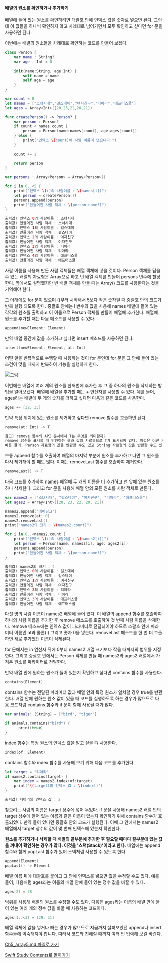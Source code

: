 #### 배열의 원소를 확인하거나 추가하기

배열에 들어 있는 원소를 확인하려면 대괄호 안에 인덱스 값을 숫자로 넣으면 된다. 그런데 이 값들을 하나씩 확인하지 않고 차례대로 넘어가면서 모두 확인하고 싶다면 for 문을 사용하면 된다.

이번에는 배열의 원소들을 차례대로 확인하는 코드를 만들어 보겠다.
```swift
class Person {
    var name : String?
    var age : Int = 0
    
    init(name:String, age:Int) {
        self.name = name
        self.age = age
    }
}

var count = 0
let names = ["소녀시대","걸스데이","여자친구","티아라","애프터스쿨"]
let ages = Array<Int>([20,23,22,20,21])

func createPerson() -> Person? {
    var person : Person?
    if count < names.count {
        person = Person(name:names[count], age:ages[count])
    } else {
        print("인덱스 \(count)에 사람 이름이 없습니다.")
    }
    
    count += 1
    
    return person
}

var persons : Array<Person> = Array<Person>()

for i in 0..<5 {
    print("인덱스 \(i)의 사람이름 : \(names[i])")
    let person = createPerson()!
    persons.append(person)
    print("만들어진 사람 객체 : \(person.name!)")
}

출력값) 인덱스 0의 사람이름 : 소녀시대
출력값) 만들어진 사람 객체 : 소녀시대
출력값) 인덱스 1의 사람이름 : 걸스데이
출력값) 만들어진 사람 객체 : 걸스데이
출력값) 인덱스 2의 사람이름 : 여자친구
출력값) 만들어진 사람 객체 : 여자친구
출력값) 인덱스 3의 사람이름 : 티아라
출력값) 만들어진 사람 객체 : 티아라
출력값) 인덱스 4의 사람이름 : 애프터스쿨
출력값) 만들어진 사람 객체 : 애프터스쿨
```
사람 이름을 사용해 만든 사람 객체들은 배열 객체에 넣을 것이다. Person 객체를 담을 수 있는 배열의 자료형은 Array<Person>으로 하고 빈 배열 객체를 만들어 persons 변수에 할당한다.
앞에서도 설명했지만 빈 배열 객체를 만들 때는 Array<Person>() 코드를 사용한다는 것을 기억해야 한다.

그 아래에도 for 문이 있으며 ()부터 시작해서 5보다 작은 숫자일 때 중괄호 안의 코드가 반복 실행 되도록 한다.
중괄호 안에는 i 변수의 값을 사용해 names 배열에 들어 있는 각각의 원소를 출력하고 이 이름으로 Person 객체를 만들어 배열에 추가한다. 배열에 원소를 추가할 때는 다음 메소드를 사용할 수 있다.
```swift
append(newElement: Element)
```
만약 배열 중간에 값을 추가하고 싶다면 insert 메소드를 사용하면 된다.
```swift
insert(newElement: Element, at: Int)
```
어떤 일을 반복적으로 수행할 때 사용하는 것이 for 문인데 for 문은 그 안에 들어 있는 조건이 맞을 때까지 반복하여 기능을 실행하게 한다.

![그림](https://user-images.githubusercontent.com/47494240/54599537-2d6d8e00-4a7e-11e9-86da-2a43eef3ddf6.png)

이번에는 배열에 여러 개의 원소를 한꺼번에 추가한 후 그 중 하나의 원소를 삭제하는 방법을 알아보겠다. 배열에 배열을 추가할 때는 + 연산자를 사용할 수 있다.
예를 들어, ages라는 배열에 두 개의 숫자를 더하고 싶다면 다음과 같은 코드를 사용한다.
```swift
ages += [32, 33]
```
만약 특정 위치에 있는 원소를 제거하고 싶다면 remove 함수를 호출하면 된다.
```swift
remove(at: Int) -> T
```
```swift
참고) remove 함수의 API 문서에서 T는 무엇을 의미할까?
remove 함수를 표시할 때 반환하는 결과 값의 자료형으로 T가 표시되어 있다. 이것은 어떤 자료형도 될 수 있다는 표시이다.
예를 들어, Person 자료형의 값을 반환할 수도 있고 String 자료형의 값을 반환할 수도 있다는 의미이다.
```
보통 append 함수를 호출하여 배열의 마지막 부분에 원소를 추가하고 나면 그 원소를 다시 제거해야 할 때도 많다. 이때는 removeLast 함수를 호출하여 제거한다.
```swift
removeLast() -> T
```
다음 코드를 추가하여 names 배열에 두 개의 이름을 더 추가하고 맨 앞에 있는 원소를 하나 삭제한다. 그리고 for 문을 사용해 배열 안의 모든 원소를 사람 객체로 만든다.
```swift
var names2 = ["소녀시대", "걸스데이", "여자친구", "티아라", "애프터스쿨"]
let ages2 = Array<Int>([20, 23, 22, 20, 21])

names2.append("에어핑크")
names2.remove(at: 0)
names2.removeLast()
print("names2의 크기 : \(names2.count)")

for i in 0..<names2.count {
    print("인덱스 \(i)의 사람이름 : \(names2[i])")
    let person = Person(name: names2[i], age: ages2[i])
    persons.append(person)
    print("만들어진 사람 객체 : \(person.name!)")
}

출력값) names2의 크기 : 4
출력값) 인덱스 0의 사람이름 : 걸스데이
출력값) 만들어진 사람 객체 : 걸스데이
출력값) 인덱스 1의 사람이름 : 여자친구
출력값) 만들어진 사람 객체 : 여자친구
출력값) 인덱스 2의 사람이름 : 티아라
출력값) 만들어진 사람 객체 : 티아라
출력값) 인덱스 3의 사람이름 : 애프터스쿨
출력값) 만들어진 사람 객체 : 애프터스쿨
```
다섯 명의 사람 이름이 names2 배열에 들어 있다. 이 배열의 append 함수를 호출하여 하나의 사람 이름을 추가한 후 remove 메소드를 호출하여 첫 번째 사람 이름을 삭제한다.
remove 메소드에는 인덱스 값이 파라미터로 전달되어야 하므로 소괄호 안에 파라미터 이름인 at과 콜론(:) 그리고 숫자 0을 넣는다. removeLast 메소드를 한 번 더 호출하면 새로 추가했던 이름이 삭제된다.

for 문에서는 in 연산자 뒤에 0부터 names2 배열 크기보다 작을 때까지의 범위를 지정한다. 그리고 중괄호 안에서는 Person 객체를 만들 때 names2와 ages2 배열에서 가져온 원소를 파라미터로 전달한다.

만약 배열 안에 원하는 원소가 들어 있는지 확인하고 싶다면 contains 함수를 사용한다.
```swift
contains(Element)
```
contains 함수는 전달된 파라미터 값과 배열 안의 특정 원소가 일치할 경우 true를 반환한다.
배열 안에 원하는 원소 값이 있을 때 코드를 실행하도록 하는 경우가 많으므로 다음 코드처럼 contains 함수와 if 문이 함께 사용될 때가 많다.
```swift
var animals: [String] = ["bird", "tiger"]

if animals.contains("bird") {
      print(true)
}
```
index 함수는 특정 원소의 인덱스 값을 알고 싶을 떄 사용한다.
```swift
index(of: Element)
```
contains 함수와 index 함수를 사용해 보기 위해 다음 코드를 추가한다.
```swift
let target = "티아라"
if names2.contains(target) {
    var index = names2.index(of:target)
    print("\(target)의 인덱스 값 : \(index!)")
}

출력값) 티아라의 인덱스 값 : 2
```
찾으려는 사람의 이름은 target 상수에 넣어 두었다. if 문을 사용해 names2 배열 안의 target 상수에 들어 있는 이름과 같은 이름이 있는지 확인하기 위해 contains 함수가 호출되었다.
만약 들어 있다면 중괄호 안의 코드가 실행된다. 이때 그 안에서는 names2 배열에서 target 상수의 값이 몇 번째 인덱스에 있는지 확인한다.

**원소를 추가하거나 삭제할 때 배열의 끝부분에 추가한 후 필요할 때마다 끝부분에 있는 값을 꺼내어 확인하는 경우가 많다. 이것을 '스택(Stack)'이라고 한다.**
배열에는 append 함수와 함께 popLast 함수가 있어 스택처럼 사용할 수 있도록 한다.
```swift
append(Element)
popLast() -> Element
```
배열 이름 뒤에 대괄호를 붙이고 그 안에 인덱스를 넣으면 값을 수정할 수도 있다. 예를 들어, 다음처럼 ages라는 이름의 배열 안에 들어 있는 정수 값을 바꿀 수 있다.
```swift
ages[2] = 28
```
범위를 사용해 배열의 원소를 수정할 수도 있다. 다음은 ages라는 이름의 배열 안에 들어 있는 여러 개의 정수 값을 바꿀 때 사용하는 코드이다.
```swift
ages[1..<3] = [29, 31]
```
배열 객체에 값을 넣거나 빼는 경우가 많으므로 지금까지 살펴보았던 append나 insert 함수들에 익숙해져야 합니다. 따라서 코드와 친해질 때까지 여러 번 입력해 보길 바란다.


[Ch5_array5.md 파일로 가기](https://github.com/ChunsuKim/SwiftStudy/blob/master/Ch5_array5.md)

[Swift Study Contents로 돌아가기](https://github.com/ChunsuKim/SwiftStudy)

